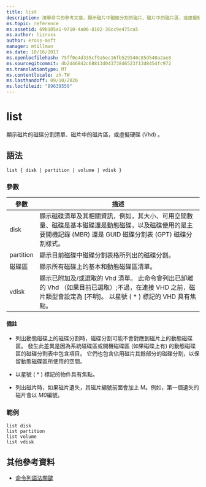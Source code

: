 ```yaml
---
title: list
description: 清單命令的參考文章，顯示磁片中磁碟分割的磁片、磁片中的磁片區，或虛擬硬碟 (Vhd) 的清單。
ms.topic: reference
ms.assetid: 69b105a1-9710-4a06-8102-38cc9e475ca5
ms.author: lizross
author: eross-msft
manager: mtillman
ms.date: 10/16/2017
ms.openlocfilehash: 75ff0e4d335cf9a5ec16fb529540c85d540a2ae8
ms.sourcegitcommit: db2d46842c68813d043738d6523f13d8454fc972
ms.translationtype: MT
ms.contentlocale: zh-TW
ms.lasthandoff: 09/10/2020
ms.locfileid: "89639550"
---
```

# <a name="list"></a>list

顯示磁片的磁碟分割清單、磁片中的磁片區，或虛擬硬碟 (Vhd) 。

## <a name="syntax"></a>語法

```
list { disk | partition | volume | vdisk }
```

### <a name="parameters"></a>參數

| 參數 | 描述 |
| --------- | ----------- |
| disk | 顯示磁碟清單及其相關資訊，例如，其大小、可用空間數量、磁碟是基本磁碟還是動態磁碟，以及磁碟使用的是主要開機記錄 (MBR) 還是 GUID 磁碟分割表 (GPT) 磁碟分割樣式。 |
| partition | 顯示目前磁碟中磁碟分割表格所列出的磁碟分割。 |
| 磁碟區 | 顯示所有磁碟上的基本和動態磁碟區清單。 |
| vdisk | 顯示已附加及/或選取的 Vhd 清單。 此命令會列出已卸離的 Vhd （如果目前已選取）;不過，在連接 VHD 之前，磁片類型會設定為 [不明]。 以星號 ( * ) 標記的 VHD 具有焦點。 |

#### <a name="remarks"></a>備註

- 列出動態磁碟上的磁碟分割時，磁碟分割可能不會對應到磁片上的動態磁碟區。 發生此差異是因為系統磁碟區或開機磁碟區 (如果磁碟上有) 的動態磁碟區的磁碟分割表中包含項目。 它們也包含佔用磁片其餘部分的磁碟分割，以保留動態磁碟區所使用的空間。

- 以星號 ( * ) 標記的物件具有焦點。

- 列出磁片時，如果磁片遺失，其磁片編號前面會加上 M。例如，第一個遺失的磁片會以 *M0*編號。

### <a name="examples"></a>範例

```
list disk
list partition
list volume
list vdisk
```

## <a name="additional-references"></a>其他參考資料

- [命令列語法關鍵](command-line-syntax-key.md)
